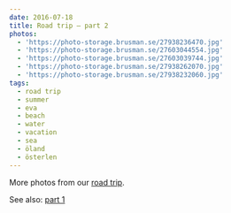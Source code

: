 ```yaml
---
date: 2016-07-18
title: Road trip – part 2
photos:
  - 'https://photo-storage.brusman.se/27938236470.jpg'
  - 'https://photo-storage.brusman.se/27603044554.jpg'
  - 'https://photo-storage.brusman.se/27603039744.jpg'
  - 'https://photo-storage.brusman.se/27938262070.jpg'
  - 'https://photo-storage.brusman.se/27938232060.jpg'
tags:
  - road trip
  - summer
  - eva
  - beach
  - water
  - vacation
  - sea
  - öland
  - österlen
---
```


More photos from our [road trip](/2016-07-12-road-trip/).

See also: [part 1](/2016-07-12-road-trip/)
